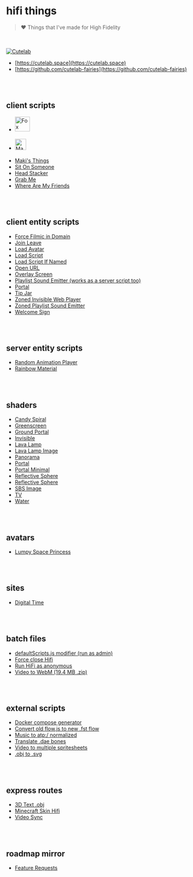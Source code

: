 # hifi things

> ❤️ Things that I've made for High Fidelity

<br><br>
[<img alt="Cutelab" src="https://hifi.maki.cat/cutelab.gif"/>](https://cutelab.space)
- [https://cutelab.space](https://cutelab.space)
- [https://github.com/cutelab-fairies](https://github.com/cutelab-fairies)

<br><br>
## client scripts

- [<img height="40" alt="Fox Essentials" src="https://scripts.cutelab.space/foxEssentials/app/assets/logo.svg"/>](https://github.com/cutelab-fairies/scripts)<br><br>
- [<img height="30" alt="Maki's Nametags" src="https://hifi.maki.cat/client-scripts/makisNametags/makisNametags.README.svg"/>](https://hifi.maki.cat/client-scripts/makisNametags/makisNametags.js)<br><br>
- [Maki's Things](https://hifi.maki.cat/client-scripts/makisThings/makisThings.js)
- [Sit On Someone](https://hifi.maki.cat/client-scripts/sitOnSomeone/sitOnSomeone.js)
- [Head Stacker](https://hifi.maki.cat/client-scripts/headStacker/headStacker.js)
- [Grab Me](https://hifi.maki.cat/client-scripts/grabMe.js)
- [Where Are My Friends](https://hifi.maki.cat/client-scripts/whereAreMyFriends/whereAreMyFriends.js)

<br><br>
## client entity scripts

- [Force Filmic in Domain](https://hifi.maki.cat/client-entity-scripts/forceFilmicInDomain.js)
- [Join Leave](https://hifi.maki.cat/client-entity-scripts/joinLeave.js)
- [Load Avatar](https://hifi.maki.cat/client-entity-scripts/loadAvatar.js)
- [Load Script](https://hifi.maki.cat/client-entity-scripts/loadScript.js)
- [Load Script If Named](https://hifi.maki.cat/client-entity-scripts/loadScriptIfNamed.js)
- [Open URL](https://hifi.maki.cat/client-entity-scripts/openUrl.js)
- [Overlay Screen](https://hifi.maki.cat/client-entity-scripts/overlayScreen.js)
- [Playlist Sound Emitter (works as a server script too)](https://hifi.maki.cat/client-entity-scripts/playlistSoundEmitter.js)
- [Portal](https://hifi.maki.cat/client-entity-scripts/portal.js)
- [Tip Jar](https://hifi.maki.cat/client-entity-scripts/tip-jar/tip-jar.js)
- [Zoned Invisible Web Player](https://hifi.maki.cat/client-entity-scripts/zonedInvisibleWebPlayer.js)
- [Zoned Playlist Sound Emitter](https://hifi.maki.cat/client-entity-scripts/zonedPlaylistSoundEmitter.js)
- [Welcome Sign](https://hifi.maki.cat/client-entity-scripts/welcomeSign/welcomeSign.js)

<br><br>
## server entity scripts

- [Random Animation Player](https://hifi.maki.cat/server-entity-scripts/randomAnimationPlayer.js)
- [Rainbow Material](https://hifi.maki.cat/server-entity-scripts/rainbowMaterial.js)

<br><br>
## shaders

- [Candy Spiral](https://hifi.maki.cat/shaders/candySpiral.fs)
- [Greenscreen](https://hifi.maki.cat/shaders/greenscreen.fs)
- [Ground Portal](https://hifi.maki.cat/shaders/groundPortal.fs)
- [Invisible](https://hifi.maki.cat/shaders/invisible.fs)
- [Lava Lamp](https://hifi.maki.cat/shaders/lavaLamp.fs)
- [Lava Lamp Image](https://hifi.maki.cat/shaders/lavaLampImage.fs)
- [Panorama](https://hifi.maki.cat/shaders/panorama.fs)
- [Portal](https://hifi.maki.cat/shaders/portal.fs)
- [Portal Minimal](https://hifi.maki.cat/shaders/portalMinimal.fs)
- [Reflective Sphere](https://hifi.maki.cat/shaders/reflectiveSphere.fs)
- [Reflective Sphere](https://hifi.maki.cat/shaders/reflectiveSphere.fs)
- [SBS Image](https://hifi.maki.cat/shaders/sbsImage.fs)
- [TV](https://hifi.maki.cat/shaders/tv.fs)
- [Water](https://hifi.maki.cat/shaders/water.fs)

<br><br>
## avatars

- [Lumpy Space Princess](https://hifi.maki.cat/avatars/lsp.fst)

<br><br>
## sites

- [Digital Time](https://hifi.maki.cat/sites/digital-time)

<br><br>
## batch files

- [defaultScripts.js modifier (run as admin)](https://hifi.maki.cat/batch-files/defaultScripts-modifier.bat)
- [Force close Hifi](https://hifi.maki.cat/batch-files/force-close-hifi.bat)
- [Run HiFi as anonymous](https://hifi.maki.cat/batch-files/run-hifi-as-anonymous.bat)
- [Video to WebM (19.4 MB .zip)](https://hifi.maki.cat/batch-files/video-to-webm.zip)

<br><br>
## external scripts

- [Docker compose generator](https://github.com/makitsune/hifi-things/tree/master/external-scripts/dockerComposeGenerator)
- [Convert old flow.js to new .fst flow](https://hifi.maki.cat/external-scripts/convertFlow.html)
- [Music to atp:/ normalized](https://hifi.maki.cat/external-scripts/musicToAtpNormalized.js)
- [Translate .dae bones](https://hifi.maki.cat/external-scripts/translateDaeBones.js)
- [Video to multiple spritesheets](https://hifi.maki.cat/external-scripts/videoToMultipleSpritesheets.js)
- [.obj to .svg](https://hifi.maki.cat/external-scripts/objToSvg.js)

<br><br>
## express routes

- [3D Text .obj](https://github.com/makitsune/hifi-things/tree/master/express-routes/3d-text)
- [Minecraft Skin Hifi](https://github.com/makitsune/hifi-things/tree/master/express-routes/mc-skin-hifi)
- [Video Sync](https://github.com/makitsune/hifi-things/tree/master/express-routes/video-sync)

<br><br>
## roadmap mirror

- [Feature Requests](https://hifi.maki.cat/roadmap-mirror/feature-requests)